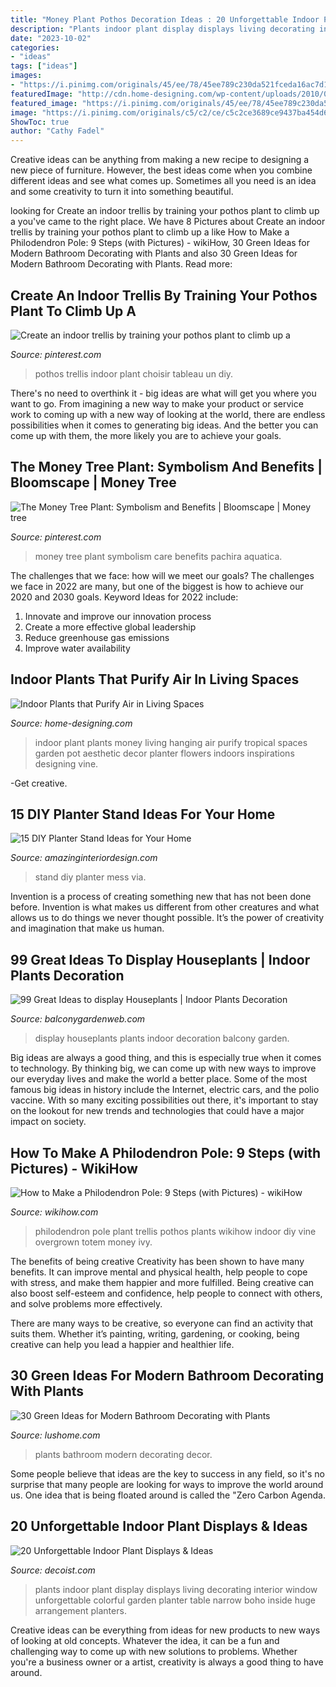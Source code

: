 ```yaml
---
title: "Money Plant Pothos Decoration Ideas : 20 Unforgettable Indoor Plant Displays &amp; Ideas"
description: "Plants indoor plant display displays living decorating interior window unforgettable colorful garden planter table narrow boho inside huge arrangement planters"
date: "2023-10-02"
categories:
- "ideas"
tags: ["ideas"]
images:
- "https://i.pinimg.com/originals/45/ee/78/45ee789c230da521fceda16ac7d19f98.jpg"
featuredImage: "http://cdn.home-designing.com/wp-content/uploads/2010/09/indoor-money-plant-582x776.jpg"
featured_image: "https://i.pinimg.com/originals/45/ee/78/45ee789c230da521fceda16ac7d19f98.jpg"
image: "https://i.pinimg.com/originals/c5/c2/ce/c5c2ce3689ce9437ba454d6cc2400e85.png"
ShowToc: true
author: "Cathy Fadel"
---
```



Creative ideas can be anything from making a new recipe to designing a new piece of furniture. However, the best ideas come when you combine different ideas and see what comes up. Sometimes all you need is an idea and some creativity to turn it into something beautiful.

	

		
looking for Create an indoor trellis by training your pothos plant to climb up a you've came to the right place. We have 8 Pictures about Create an indoor trellis by training your pothos plant to climb up a like How to Make a Philodendron Pole: 9 Steps (with Pictures) - wikiHow, 30 Green Ideas for Modern Bathroom Decorating with Plants and also 30 Green Ideas for Modern Bathroom Decorating with Plants. Read more:
		
    
## Create An Indoor Trellis By Training Your Pothos Plant To Climb Up A

<img loading=lazy src="https://i.pinimg.com/originals/45/ee/78/45ee789c230da521fceda16ac7d19f98.jpg" onerror="this.onerror=null;this.src='https://tse4.mm.bing.net/th?id=OIP.gQGN062lCx7zZ2IXNtnLWQHaJQ&amp;pid=15.1';" alt="Create an indoor trellis by training your pothos plant to climb up a">

_Source: pinterest.com_

>pothos trellis indoor plant choisir tableau un diy. 

	

There's no need to overthink it - big ideas are what will get you where you want to go. From imagining a new way to make your product or service work to coming up with a new way of looking at the world, there are endless possibilities when it comes to generating big ideas. And the better you can come up with them, the more likely you are to achieve your goals.

    
## The Money Tree Plant: Symbolism And Benefits | Bloomscape | Money Tree

<img loading=lazy src="https://i.pinimg.com/originals/c5/c2/ce/c5c2ce3689ce9437ba454d6cc2400e85.png" onerror="this.onerror=null;this.src='https://tse3.mm.bing.net/th?id=OIP.kGSGuB6D9nsIxCA7O7tETwHaJB&amp;pid=15.1';" alt="The Money Tree Plant: Symbolism and Benefits | Bloomscape | Money tree">

_Source: pinterest.com_

>money tree plant symbolism care benefits pachira aquatica. 

	

The challenges that we face: how will we meet our goals?
The challenges we face in 2022 are many, but one of the biggest is how to achieve our 2020 and 2030 goals. Keyword Ideas for 2022 include: 
1. Innovate and improve our innovation process 
2. Create a more effective global leadership 
3. Reduce greenhouse gas emissions 
4. Improve water availability 

    
## Indoor Plants That Purify Air In Living Spaces

<img loading=lazy src="http://cdn.home-designing.com/wp-content/uploads/2010/09/indoor-money-plant-582x776.jpg" onerror="this.onerror=null;this.src='https://tse2.mm.bing.net/th?id=OIP.rE_GoqLKZaEFbepW9f99AAHaJ4&amp;pid=15.1';" alt="Indoor Plants that Purify Air in Living Spaces">

_Source: home-designing.com_

>indoor plant plants money living hanging air purify tropical spaces garden pot aesthetic decor planter flowers indoors inspirations designing vine. 

	

-Get creative.

    
## 15 DIY Planter Stand Ideas For Your Home

<img loading=lazy src="http://www.amazinginteriordesign.com/wp-content/uploads/2017/12/15-DIY-Planter-Stand-Ideas-for-Your-Home-9.jpg" onerror="this.onerror=null;this.src='https://tse1.mm.bing.net/th?id=OIP.rb1XTSsmj3P9Mxq2c5QccAHaPf&amp;pid=15.1';" alt="15 DIY Planter Stand Ideas for Your Home">

_Source: amazinginteriordesign.com_

>stand diy planter mess via. 

	

Invention is a process of creating something new that has not been done before. Invention is what makes us different from other creatures and what allows us to do things we never thought possible. It’s the power of creativity and imagination that make us human.

    
## 99 Great Ideas To Display Houseplants | Indoor Plants Decoration

<img loading=lazy src="https://balconygardenweb.com/wp-content/uploads/2016/01/houseplants-display-ideas-4.jpg" onerror="this.onerror=null;this.src='https://tse2.mm.bing.net/th?id=OIP.jlW1YRNisxUAmPf-7QCcbQHaLH&amp;pid=15.1';" alt="99 Great Ideas to display Houseplants | Indoor Plants Decoration">

_Source: balconygardenweb.com_

>display houseplants plants indoor decoration balcony garden. 

	

Big ideas are always a good thing, and this is especially true when it comes to technology. By thinking big, we can come up with new ways to improve our everyday lives and make the world a better place. Some of the most famous big ideas in history include the Internet, electric cars, and the polio vaccine. With so many exciting possibilities out there, it's important to stay on the lookout for new trends and technologies that could have a major impact on society.

    
## How To Make A Philodendron Pole: 9 Steps (with Pictures) - WikiHow

<img loading=lazy src="http://www.wikihow.com/images/8/84/IMG_1486-4.jpg" onerror="this.onerror=null;this.src='https://tse1.mm.bing.net/th?id=OIP.vfM0IjONQdfnX0jAMGvmsQHaJ4&amp;pid=15.1';" alt="How to Make a Philodendron Pole: 9 Steps (with Pictures) - wikiHow">

_Source: wikihow.com_

>philodendron pole plant trellis pothos plants wikihow indoor diy vine overgrown totem money ivy. 

	

The benefits of being creative
Creativity has been shown to have many benefits. It can improve mental and physical health, help people to cope with stress, and make them happier and more fulfilled.
Being creative can also boost self-esteem and confidence, help people to connect with others, and solve problems more effectively.

There are many ways to be creative, so everyone can find an activity that suits them. Whether it’s painting, writing, gardening, or cooking, being creative can help you lead a happier and healthier life.

    
## 30 Green Ideas For Modern Bathroom Decorating With Plants

<img loading=lazy src="http://www.lushome.com/wp-content/uploads/2013/04/modern-bathroom-decorating-with-plants-6.jpg" onerror="this.onerror=null;this.src='https://tse3.mm.bing.net/th?id=OIP.iEvDGowd7bh6R4ZMIqRSVwHaLH&amp;pid=15.1';" alt="30 Green Ideas for Modern Bathroom Decorating with Plants">

_Source: lushome.com_

>plants bathroom modern decorating decor. 

	

Some people believe that ideas are the key to success in any field, so it's no surprise that many people are looking for ways to improve the world around us. One idea that is being floated around is called the "Zero Carbon Agenda.

    
## 20 Unforgettable Indoor Plant Displays &amp; Ideas

<img loading=lazy src="http://cdn.decoist.com/wp-content/uploads/2014/05/Colorful-display-of-plants.jpg" onerror="this.onerror=null;this.src='https://tse2.mm.bing.net/th?id=OIP.w84rU4o5zldhdfzHMWydrAHaLH&amp;pid=15.1';" alt="20 Unforgettable Indoor Plant Displays &amp; Ideas">

_Source: decoist.com_

>plants indoor plant display displays living decorating interior window unforgettable colorful garden planter table narrow boho inside huge arrangement planters. 

	

Creative ideas can be everything from ideas for new products to new ways of looking at old concepts. Whatever the idea, it can be a fun and challenging way to come up with new solutions to problems. Whether you're a business owner or a artist, creativity is always a good thing to have around.

